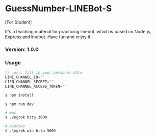 # GuessNumber-LINEBot-S

[For Student]

It's a teaching material for practicing linebot, which is based on Node.js, Express and linebot. Have fun and enjoy it.

### Version: 1.0.0

### Usage

```js
// .env, fill in your personal data
LINE_CHANNEL_ID=""
LIEN_CHANNEL_SECRET=""
LINE_CHANNEL_ACCESS_TOKEN=""
```

```sh
$ npm install
```

```sh
$ npm run dev
```

```sh
# mac
$ ./ngrok http 3000

# windows
$ .\ngrok-win http 3000
``` 
